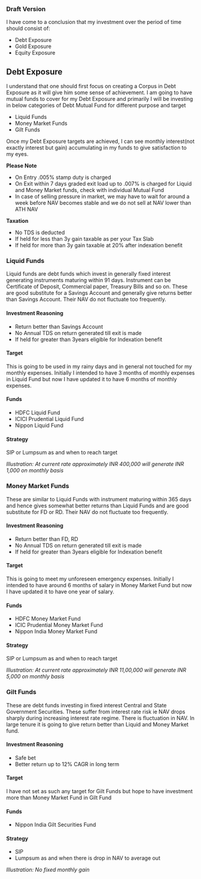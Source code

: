 ### Draft Version

I have come to a conclusion that my investment over the period of time should consist of:
 - Debt Exposure
 - Gold Exposure
 - Equity Exposure

## Debt Exposure
I understand that one should first focus on creating a Corpus in Debt Exposure as it will give him some sense of achievement. I am going to have mutual funds to cover for my Debt Exposure and primarily I will be investing in below categories of Debt Mutual Fund for different purpose and target
 - Liquid Funds
 - Money Market Funds
 - Gilt Funds

Once my Debt Exposure targets are achieved, I can see monthly interest(not exactly interest but gain) accumulating in my funds to give satisfaction to my eyes.

**Please Note**
- On Entry .005% stamp duty is charged
- On Exit within 7 days graded exit load up to .007% is charged for Liquid and Money Market funds, check with individual Mutual Fund
- In case of selling pressure in market, we may have to wait for around a week before NAV becomes stable and we do not sell at NAV lower than ATH NAV

**Taxation**
- No TDS is deducted
- If held for less than 3y gain taxable as per your Tax Slab
- If held for more than 3y gain taxable at 20% after indexation benefit

### Liquid Funds
Liquid funds are debt funds which invest in generally fixed interest generating instruments maturing within 91 days. Instrument can be Certificate of Deposit, Commercial paper, Treasury Bills and so on. These are good substitute for a Savings Account and generally give returns better than Savings Account. Their NAV do not fluctuate too frequently.

#### Investment Reasoning
 - Return better than Savings Account
 - No Annual TDS on return generated till exit is made
 - If held for greater than 3years eligible for Indexation benefit

#### Target
This is going to be used in my rainy days and in general not touched for my monthly expenses. Initially I intended to have 3 months of monthly expenses in Liquid Fund but now I have updated it to have 6 months of monthly expenses.

#### Funds
 - HDFC Liquid Fund
 - ICICI Prudential Liquid Fund
 - Nippon Liquid Fund

#### Strategy
SIP or Lumpsum as and when to reach target

*Illustration: At current rate approximately INR 400,000 will generate INR 1,000 on monthly basis*

### Money Market Funds
These are similar to Liquid Funds with instrument maturing within 365 days and hence gives somewhat better returns than Liquid Funds and are good substitute for FD or RD. Their NAV do not fluctuate too frequently.

#### Investment Reasoning
 - Return better than FD, RD
 - No Annual TDS on return generated till exit is made
 - If held for greater than 3years eligible for Indexation benefit

#### Target
This is going to meet my unforeseen emergency expenses. Initially I intended to have around 6 months of salary in Money Market Fund but now I have updated it to have one year of salary.

#### Funds
 - HDFC Money Market Fund
 - ICIC Prudential Money Market Fund
 - Nippon India Money Market Fund

#### Strategy
 SIP or Lumpsum as and when to reach target

*Illustration: At current rate approximately INR 11,00,000 will generate INR 5,000 on monthly basis*

### Gilt Funds
These are debt funds investing in fixed interest Central and State Government Securities. These suffer from interest rate risk ie NAV drops sharply during increasing interest rate regime. There is fluctuation in NAV. In large tenure it is going to give return better than Liquid and Money Market fund.

#### Investment Reasoning
 - Safe bet
 - Better return up to 12% CAGR in long term

#### Target
I have not set as such any target for Gilt Funds but hope to have investment more than Money Market Fund in Gilt Fund

#### Funds
 - Nippon India Gilt Securities Fund

#### Strategy
 - SIP
 - Lumpsum as and when there is drop in NAV to average out

*Illustration: No fixed monthly gain*

